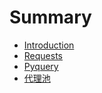 # Summary

* [Introduction](README.md)
* [Requests](requests.md)
* [Pyquery](pyquery.md)
* [代理池](dai-li-chi.md)

